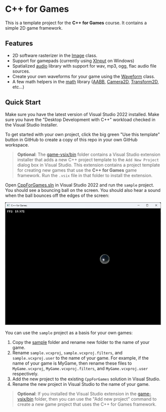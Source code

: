 # C++ for Games

This is a template project for the **C++ for Games** course. It contains a simple 2D game framework.

## Features

* 2D software rasterizer in the [Image](graphics/inc/Graphics/Image.hpp) class.
* Support for gamepads (currently using [XInput](https://learn.microsoft.com/en-us/windows/win32/xinput/getting-started-with-xinput) on Windows)
* Spatialized [audio](audio) library with support for wav, mp3, ogg, flac audio file sources.
* Create your own waveforms for your game using the [Waveform](audio/include/Audio/Waveform.hpp) class.
* A few math helpers in the [math](math) library ([AABB](math/inc/Math/AABB.hpp), [Camera2D](math/inc/Math/Camera2D.hpp), [Transform2D](math/inc/Math/Transform2D.hpp), etc...)

## Quick Start

Make sure you have the latest version of Visual Studio 2022 installed. Make sure you have the "Desktop Development with C++" workload checked in the Visual Studio Installer.

To get started with your own project, click the big green "Use this template" button in GitHub to create a copy of this repo in your own GitHub workspace.

> **Optional**: The [game-vsix/bin](game-vsix/bin) folder contains a Visual Studio extension installer that adds a new C++ project template to the `Add New Project` dialog box in Visual Studio. This extension contains a project template for creating new games that use the **C++ for Games** game framework. Run the `.vsix` file in that folder to install the extension.

Open [CppForGames.sln](CppForGames.sln) in Visual Studio 2022 and run the `sample` project. You should see a bouncing ball on the screen. You should also hear a sound when the ball bounces off the edges of the screen:

![Sample game](docs/images/sample.png)

You can use the `sample` project as a basis for your own games:

1. Copy the [sample](sample) folder and rename new folder to the name of your game.
2. Rename `sample.vcxproj`, `sample.vcxproj.filters`, and `sample.vcxproj.user` to the name of your game. For example, if the name of your game is MyGame, then rename these files to `MyGame.vcxproj`, `MyGame.vcxproj.filters`, and `MyGame.vcxproj.user` respectively.
3. Add the new project to the existing `CppForGames` solution in Visual Studio.
4. Rename the new project in Visual Studio to the name of your game.

> **Optional**: If you installed the Visual Studio extension in the [game-vsix/bin](game-vsix/bin) folder, then you can use the "Add new project" command to create a new game project that uses the C++ for Games framework.

